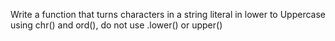 Write a function that turns characters in a string literal in lower to Uppercase using chr() and ord(), do not use .lower() or upper()
